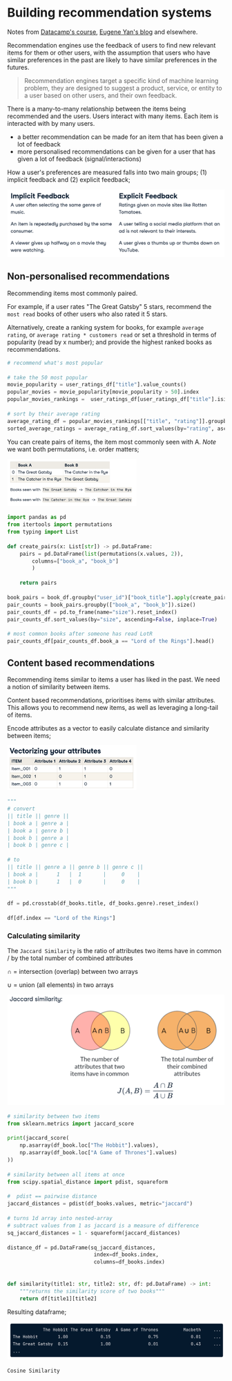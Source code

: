 # Building recommendation systems

Notes from [Datacamp's course](https://learn.datacamp.com/courses/building-recommendation-engines-in-python), [Eugene Yan's blog](https://eugeneyan.com/tag/recsys/) and elsewhere.

Recommendation engines use the feedback of users to find new relevant items for them or other users, with the assumption that users who have similar preferences in the past are likely to have similar preferences in the futures.

> Recommendation engines target a specific kind of machine learning problem, they are designed to suggest a product, service, or entity to a user based on other users, and their own feedback. 

There is a many-to-many relationship between the items being recommended and the users. Users interact with many items. Each item is interacted with by many users.

- a better recommendation can be made for an item that has been given a lot of feedback
- more personalised recommendations can be given for a user that has given a lot of feedback (signal/interactions)

How a user's preferences are measured falls into two main groups; (1) implicit feedback and (2) explicit feedback;

<img src="md_refs/implicit_explicit.png">

## Non-personalised recommendations

Recommending items most commonly paired.

For example, if a user rates "The Great Gatsby" 5 stars, recommend the `most read` books of other users who also rated it 5 stars.

Alternatively, create a ranking system for books, for example `average rating`, or `average rating * customers read` or set a threshold in terms of popularity (read by x number); and provide the highest ranked books as recommendations.

```Python
# recommend what's most popular

# take the 50 most popular
movie_popularity = user_ratings_df["title"].value_counts()
popular_movies = movie_popularity[movie_popularity > 50].index
popular_movies_rankings =  user_ratings_df[user_ratings_df["title"].isin(popular_movies)]

# sort by their average rating
average_rating_df = popular_movies_rankings[["title", "rating"]].groupby('title').mean()
sorted_average_ratings = average_rating_df.sort_values(by="rating", ascending=False)
```

You can create pairs of items, the item most commonly seen with A. _Note_ we want both permutations, i.e. order matters;

<img src="md_refs/pairs.png" width=300>


```Python
import pandas as pd
from itertools import permutations
from typing import List

def create_pairs(x: List[str]) -> pd.DataFrame:
    pairs = pd.DataFrame(list(permutations(x.values, 2)),
        columns=["book_a", "book_b"]
        )

    return pairs

book_pairs = book_df.groupby("user_id")["book_title"].apply(create_pairs).reset_index(drop=True)
pair_counts = book_pairs.groupby(["book_a", "book_b"]).size()
pair_counts_df = pd.to_frame(name="size").reset_index()
pair_counts_df.sort_values(by="size", ascending=False, inplace=True)

# most common books after someone has read LotR
pair_counts_df[pair_counts_df.book_a == "Lord of the Rings"].head()
```

## Content based recommendations

Recommending items similar to items a user has liked in the past. We need a notion of similarity between items.

Content based recommendations, prioritises items with similar attributes. This allows you to recommend new items, as well as leveraging a long-tail of items.

Encode attributes as a vector to easily calculate distance and similarity between items;

<img src="md_refs/attributes.png" width=300>

```Python
"""
# convert
|| title || genre ||
| book a | genre a |
| book a | genre b |
| book b | genre a |
| book b | genre c |

# to 
|| title || genre a || genre b || genre c ||
| book a |      1   |  1       |     0    |
| book b |      1   |  0       |     0    |
"""

df = pd.crosstab(df_books.title, df_books.genre).reset_index()

df[df.index == "Lord of the Rings"]
```

### Calculating similarity

The `Jaccard Similarity` is the ratio of attributes two items have in common / by the total number of combined attributes

$\cap$ = intersection (overlap) between two arrays

$\cup$ = union (all elements) in two arrays

<img src="md_refs/jaccard.png">

```Python
# similarity between two items
from sklearn.metrics import jaccard_score

print(jaccard_score(
    np.asarray(df_book.loc["The Hobbit"].values), 
    np.asarray(df_book.loc["A Game of Thrones"].values)
))

# similarity between all items at once
from scipy.spatial_distance import pdist, squareform

#  pdist == pairwise distance
jaccard_distances = pdist(df_books.values, metric="jaccard")

# turns 1d array into nested-array
# subtract values from 1 as jaccard is a measure of difference
sq_jaccard_distances = 1 - squareform(jaccard_distances)

distance_df = pd.DataFrame(sq_jaccard_distances,
                            index=df_books.index,
                            columns=df_books.index)


def similarity(title1: str, title2: str, df: pd.DataFrame) -> int:
    """returns the similarity score of two books"""
    return df[title1][title2]
```

Resulting dataframe;

<img src="md_refs/jaccard_output.png">

`Cosine Similarity`
